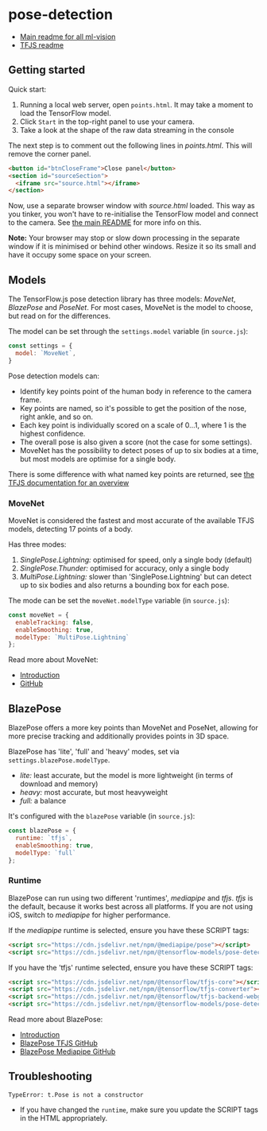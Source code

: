 # pose-detection

* [Main readme for all ml-vision](../README.md)
* [TFJS readme](https://github.com/tensorflow/tfjs-models/tree/master/pose-detection)


## Getting started

Quick start:
1. Running a local web server, open `points.html`. It may take a moment to load the TensorFlow model.
2. Click `Start` in the top-right panel to use your camera.
3. Take a look at the shape of the raw data streaming in the console

The next step is to comment out the following lines in _points.html_. This will remove the corner panel.

```html
<button id="btnCloseFrame">Close panel</button>
<section id="sourceSection">
  <iframe src="source.html"></iframe>
</section>
```

Now, use a separate browser window with _source.html_ loaded. This way as you tinker, you won't have to re-initialise the TensorFlow model and connect to the camera. See [the main README](../README.md) for more info on this.

**Note:** Your browser may stop or slow down processing in the separate window if it is minimised or behind other windows. Resize it so its small and have it occupy some space on your screen.

## Models

The TensorFlow.js pose detection library has three models: _MoveNet_, _BlazePose_ and _PoseNet_. For most cases, MoveNet is the model to choose, but read on for the differences.

The model can be set through the `settings.model` variable (in `source.js`):

```js
const settings = {
  model: `MoveNet`,
}
```

Pose detection models can:
* Identify key points point of the human body in reference to the camera frame.
* Key points are named, so it's possible to get the position of the nose, right ankle, and so on.
* Each key point is individually scored on a scale of 0...1, where 1 is the highest confidence.
* The overall pose is also given a score (not the case for some settings).
* MoveNet has the possibility to detect poses of up to six bodies at a time, but most models are optimise for a single body.

There is some difference with what named key points are returned, see [the TFJS documentation for an overview](https://github.com/tensorflow/tfjs-models/blob/master/pose-detection/README.md#pose-estimation)

### MoveNet

MoveNet is considered the fastest and most accurate of the available TFJS models, detecting 17 points of a body.

Has three modes:
1. _SinglePose.Lightning:_ optimised for speed, only a single body (default)
2. _SinglePose.Thunder:_ optimised for accuracy, only a single body
3. _MultiPose.Lightning:_ slower than 'SinglePose.Lightning' but can detect up to six bodies and also returns a bounding box for each pose.

The mode can be set the `moveNet.modelType` variable (in `source.js`):

```js
const moveNet = {
  enableTracking: false,
  enableSmoothing: true,
  modelType: `MultiPose.Lightning`
};
```

Read more about MoveNet:

* [Introduction](https://blog.tensorflow.org/2021/05/next-generation-pose-detection-with-movenet-and-tensorflowjs.html)
* [GitHub](https://github.com/tensorflow/tfjs-models/tree/master/pose-detection/src/movenet)

## BlazePose

BlazePose offers a more key points than MoveNet and PoseNet, allowing for more precise tracking and additionally provides points in 3D space.

BlazePose has 'lite', 'full' and 'heavy' modes, set via `settings.blazePose.modelType`.
* _lite:_ least accurate, but the model is more lightweight (in terms of download and memory)
* _heavy:_ most accurate, but most heavyweight
* _full:_ a balance

It's configured with the `blazePose` variable (in `source.js`):

```js
const blazePose = {
  runtime: `tfjs`,
  enableSmoothing: true,
  modelType: `full`
};
```

### Runtime

BlazePose can run using two different 'runtimes', _mediapipe_ and _tfjs_. _tfjs_ is the default, because it works best across all platforms. If you are not using iOS, switch to _mediapipe_ for higher performance. 

If the _mediapipe_ runtime is selected, ensure you have these SCRIPT tags:

```html
<script src="https://cdn.jsdelivr.net/npm/@mediapipe/pose"></script>
<script src="https://cdn.jsdelivr.net/npm/@tensorflow-models/pose-detection"></script>
```

If you have the 'tfjs' runtime selected, ensure you have these SCRIPT tags:

```html
<script src="https://cdn.jsdelivr.net/npm/@tensorflow/tfjs-core"></script>
<script src="https://cdn.jsdelivr.net/npm/@tensorflow/tfjs-converter"></script>
<script src="https://cdn.jsdelivr.net/npm/@tensorflow/tfjs-backend-webgl"></script>
<script src="https://cdn.jsdelivr.net/npm/@tensorflow-models/pose-detection"></script>
```

Read more about BlazePose:

* [Introduction](https://blog.tensorflow.org/2021/05/high-fidelity-pose-tracking-with-mediapipe-blazepose-and-tfjs.html)
* [BlazePose TFJS GitHub](https://github.com/tensorflow/tfjs-models/tree/master/pose-detection/src/blazepos_tfjs)
* [BlazePose Mediapipe GitHub](https://github.com/tensorflow/tfjs-models/tree/master/pose-detection/src/blazepos_tfjs)


## Troubleshooting

`TypeError: t.Pose is not a constructor`

* If you have changed the `runtime`, make sure you update the SCRIPT tags in the HTML appropriately.
